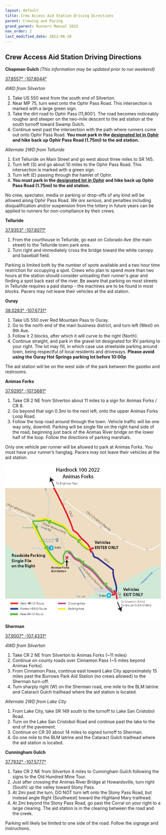 ```yaml
---
layout: default
title: Crew Access Aid Station Driving Directions
parent: Crewing and Pacing
grand_parent: Runners Manual 2022
nav_order: 2
last_modified_date: 2022-06-28
---
```

## Crew Access Aid Station Driving Directions

**Chapman Gulch** *(This information may be updated prior to run weekend)*

[37.8557° -107.8044°](https://goo.gl/maps/w3TvZ8N1m27YwnXL7)
 
*4WD from Silverton*
1. Take US 550 west from the south end of Silverton. 
2. Near MP 75, turn west onto the Ophir Pass Road. This intersection is marked with a large green sign. 
3. Take the dirt road to Ophir Pass (11,800’). The road becomes noticeably rougher and steeper on the two-mile descent to the aid station at the south turnoff toward Swamp Gulch.
4. Continue west past the intersection with the path where runners come out onto Ophir Pass Road. **You must park in the [designated lot in Ophir](https://goo.gl/maps/Famb2qYTohEQ21X86) and hike back up Ophir Pass Road (1.75mi) to the aid station.**
 
*Alternate 2WD from Telluride*
1. Exit Telluride on Main Street and go west about three miles to SR 145. 
2. Turn left (S) and go about 10 miles to the Ophir Pass Road. This intersection is marked with a green sign. 
3. Turn left (E) passing through the hamlet of Ophir.
4. **You must park in the [designated lot in Ophir](https://goo.gl/maps/Famb2qYTohEQ21X86) and hike back up Ophir Pass Road (1.75mi) to the aid station.**
 
No crew, spectator, media or parking or drop-offs of any kind will be allowed along Ophir Pass Road. *We are serious*, and penalties including disqualification and/or suspension from the lottery in future years can be applied to runners for non-compliance by their crews.

**Telluride**

[37.9353° -107.8071°](https://goo.gl/maps/K8tiJXLs6gsjR9688)
 
1. From the courthouse in Telluride, go east on Colorado Ave (the main street) to the Telluride town park area. 
2. Turn right and immediately cross the bridge toward the white canopy and baseball field. 
 
Parking is limited both by the number of spots available and a two hour time restriction for occupying a spot. Crews who plan to spend more than two hours at the station should consider unloading their runner's gear and finding a spot back east of the river. Be aware that parking on most streets in Telluride requires a paid stamp - the machines are to be found in most blocks. Pacers may not leave their vehicles at the aid station.

**Ouray**

[38.0283° -107.6731°](https://goo.gl/maps/ufaAvirhxbX6yQKy6)

1. Take US 550 over Red Mountain Pass to Ouray. 
2. Go to the north end of the main business district, and turn left (West) on 9th Ave. 
3. Follow it 2 blocks, after which it will curve to the right (North). 
4. Continue straight, and park in the gravel lot designated for RV parking to your right.   The lot may fill, in which case use streetside parking around town, being respectful of local residents and driveways.  **Please avoid using the Ouray Hot Springs parking lot before 10:00p**
 
The aid station will be on the west side of the park between the gazebo and restrooms.

**Animas Forks**

[37.9295° -107.5681°](https://goo.gl/maps/5iSg8hpx5Bcgs1ph8)

1. Take CR 2 NE from Silverton about 11 miles to a sign for Animas Forks / CR 9. 
2. Go beyond that sign 0.3mi to the next left, onto the upper Animas Forks Loop Road. 
3. Follow the loop road around through the town.  Vehicle traffic will be one way only, downhill.  Parking will be single file on the right hand side of the road, beginning just back of the Animas River bridge on the lower half of the loop.  Follow the directions of parking marshals.
 
Only one vehicle per runner will be allowed to park at Animas Forks. You must have your runner’s hangtag. Pacers may not leave their vehicles at the aid station.

<img src="/assets/images/HR100-2022-Animas-Forks.jpg">

**Sherman**

[37.9007° -107.4331°](https://goo.gl/maps/wvw8cQojQ5UJJGGZ9)
 
*4WD from Silverton*
1. Take CR 2 NE from Silverton to Animas Forks (~11 miles) 
2. Continue on county roads over Cinnamon Pass (~5 miles beyond Animas Forks).
3. From Cinnamon Pass, continue east toward Lake City approximately 15 miles past the Burrows Park Aid Station (no crews allowed) to the Sherman turn-off. 
4. Turn sharply right (W) on the Sherman road, one mile to the BLM latrine and Cataract Gulch trailhead where the aid station is located.
 
*Alternate 2WD from Lake City*
1. From Lake City, take SR 149 south to the turnoff to Lake San Cristobol Road. 
2. Turn on the Lake San Cristobol Road and continue past the lake to the end of the pavement. 
3. Continue on CR 30 about 14 miles to signed turnoff to Sherman. 
4. Go one mile to the BLM latrine and the Cataract Gulch trailhead where the aid station is located.
 
**Cunningham Gulch**

[37.7932° -107.5777°](https://goo.gl/maps/FrzuVwgTtBwPmu947)

1. Take CR 2 NE from Silverton 4 miles to Cunningham Gulch following the signs to the Old Hundred Mine Tour.
2. Just after crossing the Animas River Bridge at Howardsville, turn right (South) up the valley toward Stony Pass.
3. At 2mi past the turn, DO NOT turn left onto the Stony Pass Road, but instead angle Right (Southwest) toward the Highland Mary trailhead.
4. At 2mi beyond the Stony Pass Road, go past the Corral on your right to a large clearing.  The aid station is in the clearing between the road and the creek.

Parking will likely be limited to one side of the road. Follow the signage and instructions.
